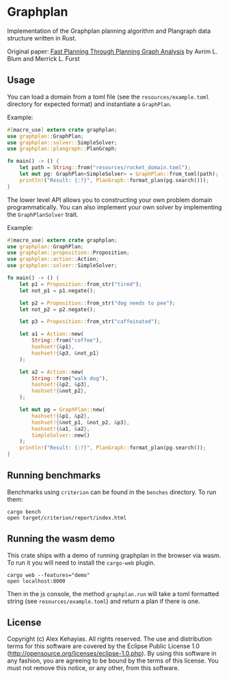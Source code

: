 # Graphplan

Implementation of the Graphplan planning algorithm and Plangraph data structure written in Rust.

Original paper: [Fast Planning Through Planning Graph Analysis](https://www.cs.cmu.edu/~avrim/Papers/graphplan.pdf) by Avrim L. Blum and Merrick L. Furst

## Usage

You can load a domain from a toml file (see the `resources/example.toml` directory for expected format) and instantiate a `GraphPlan`.

Example:

```rust
#[macro_use] extern crate graphplan;
use graphplan::GraphPlan;
use graphplan::solver::SimpleSolver;
use graphplan::plangraph::PlanGraph;

fn main() -> () {
    let path = String::from("resources/rocket_domain.toml");
    let mut pg: GraphPlan<SimpleSolver> = GraphPlan::from_toml(path);
    println!("Result: {:?}", PlanGraph::format_plan(pg.search()));
}
```

The lower level API allows you to constructing your own problem domain programmatically. You can also implement your own solver by implementing the `GraphPlanSolver` trait.

Example:

```rust
#[macro_use] extern crate graphplan;
use graphplan::GraphPlan;
use graphplan::proposition::Proposition;
use graphplan::action::Action;
use graphplan::solver::SimpleSolver;

fn main() -> () {
    let p1 = Proposition::from_str("tired");
    let not_p1 = p1.negate();

    let p2 = Proposition::from_str("dog needs to pee");
    let not_p2 = p2.negate();

    let p3 = Proposition::from_str("caffeinated");

    let a1 = Action::new(
        String::from("coffee"),
        hashset!{&p1},
        hashset!{&p3, &not_p1}
    );

    let a2 = Action::new(
        String::from("walk dog"),
        hashset!{&p2, &p3},
        hashset!{&not_p2},
    );

    let mut pg = GraphPlan::new(
        hashset!{&p1, &p2},
        hashset!{&not_p1, &not_p2, &p3},
        hashset!{&a1, &a2},
        SimpleSolver::new()
    );
    println!("Result: {:?}", PlanGraph::format_plan(pg.search());
}
```

## Running benchmarks

Benchmarks using `criterion` can be found in the `benches` directory. To run them:

```
cargo bench
open target/criterion/report/index.html
```

## Running the wasm demo

This crate ships with a demo of running graphplan in the browser via wasm. To run it you will need to install the `cargo-web` plugin.

```
cargo web --features="demo"
open localhost:8000
```
Then in the js console, the method `graphplan.run` will take a toml formatted string (see `resources/example.toml`) and return a plan if there is one.

## License

Copyright (c) Alex Kehayias. All rights reserved. The use and
distribution terms for this software are covered by the Eclipse Public
License 1.0 (http://opensource.org/licenses/eclipse-1.0.php). By using
this software in any fashion, you are agreeing to be bound by the
terms of this license. You must not remove this notice, or any other,
from this software.
